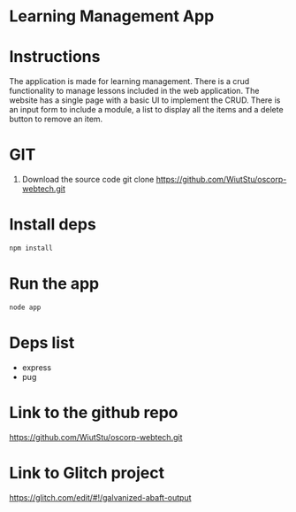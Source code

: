 # Learning Management App

# Instructions

The application is made for learning management. There is a crud functionality to manage lessons included in the web application.
The website has a single page with a basic UI to implement the CRUD. There is an input form to include a module, a list to display all the items and a delete button
to remove an item.

# GIT

1. Download the source code
   git clone https://github.com/WiutStu/oscorp-webtech.git

# Install deps

```bash
npm install
```

# Run the app

```bash
node app
```

# Deps list

- express
- pug

# Link to the github repo

https://github.com/WiutStu/oscorp-webtech.git

# Link to Glitch project

https://glitch.com/edit/#!/galvanized-abaft-output
